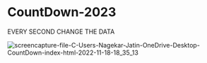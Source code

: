 # CountDown-2023

EVERY SECOND CHANGE THE DATA

![screencapture-file-C-Users-Nagekar-Jatin-OneDrive-Desktop-CountDown-index-html-2022-11-18-18_35_13](https://user-images.githubusercontent.com/114161888/202712468-b109a711-b2d5-424f-83b3-a4f3831b8991.png)
